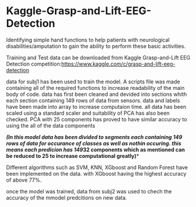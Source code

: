# Kaggle-Grasp-and-Lift-EEG-Detection

Identifying simple hand functions to help patients with neurological disabilities/amputation to gain the ability to perform these basic activities.


Training and Test data can be downloaded from Kaggle Grasp-and-Lift EEG Detection competition:https://www.kaggle.com/c/grasp-and-lift-eeg-detection

data for subj1 has been used to train the model. A scripts file was made containing all of the required functions to increase readability of the main body of code. 
data has first been cleaned and devided into sections whith  each section containing 149 rows of data from sensors. data and labels have been made into array to increase computaion time. all data has been scaled using a standard scaler and suitability of PCA has also been checked. PCA with 25 components has proved to have similar accuracy to using the all of the data components

***(In this model data has been divided to  segments each containing 149 rows of data for occurance of classes as well as nothin occuring. this means each predicion has 149*32 components which as mentioned can be reduced to 25 to increase computational greatly)***

Different algorithms such as SVM, KNN, XGboost and Random Forest have been implemented on the data. with XGboost having the highest accuracy of above 77%.

once the model was trained, data from subj2 was used to chech the accuracy of the mmodel predcitions on new data.
